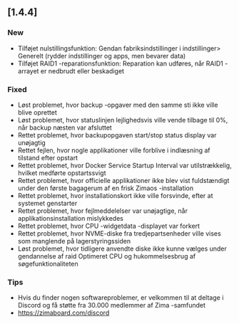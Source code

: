 ## [1.4.4]
### New
- Tilføjet nulstillingsfunktion: Gendan fabriksindstillinger i indstillinger> Generelt (rydder indstillinger og apps, men bevarer data)
- Tilføjet RAID1 -reparationsfunktion: Reparation kan udføres, når RAID1 -arrayet er nedbrudt eller beskadiget
### Fixed
- Løst problemet, hvor backup -opgaver med den samme sti ikke ville blive oprettet
- Løst problemet, hvor statuslinjen lejlighedsvis ville vende tilbage til 0%, når backup næsten var afsluttet
- Rettet problemet, hvor backupopgaven start/stop status display var unøjagtig
- Rettet fejlen, hvor nogle applikationer ville forblive i indlæsning af tilstand efter opstart
- Rettet problemet, hvor Docker Service Startup Interval var utilstrækkelig, hvilket medførte opstartssvigt
- Rettet problemet, hvor officielle applikationer ikke blev vist fuldstændigt under den første bagagerum af en frisk Zimaos -installation
- Rettet problemet, hvor installationskort ikke ville forsvinde, efter at systemet genstarter
- Rettet problemet, hvor fejlmeddelelser var unøjagtige, når applikationsinstallation mislykkedes
- Rettet problemet, hvor CPU -widgetdata -displayet var forkert
- Rettet problemet, hvor NVME-diske fra tredjepartsenheder ville vises som manglende på lagerstyringssiden
- Løst problemet, hvor tidligere anvendte diske ikke kunne vælges under gendannelse af raid
Optimeret CPU og hukommelsesbrug af søgefunktionaliteten
### Tips
- Hvis du finder nogen softwareproblemer, er velkommen til at deltage i Discord og få støtte fra 30.000 medlemmer af Zima -samfundet
- <a href = "https://zimaboard.com/discord" target = "_ blank" style = "farve: blå"> https://zimaboard.com/discord </a>
